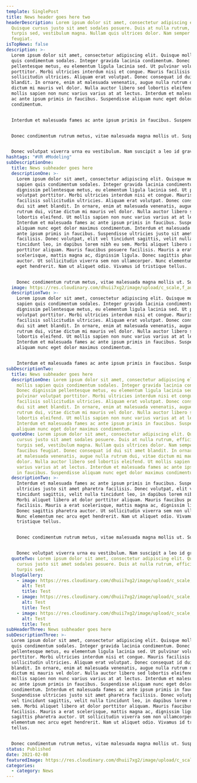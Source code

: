 ```yaml
---
template: SinglePost
title: News header goes here two
headerDescription: Lorem ipsum dolor sit amet, consectetur adipiscing elit.
  Quisque cursus justo sit amet sodales posuere. Duis at nulla rutrum, efficitur
  turpis sed, vestibulum magna. Nullam quis ultrices dolor. Nam semper faucibus
  feugiat.
isTopNews: false
description: >-
  Lorem ipsum dolor sit amet, consectetur adipiscing elit. Quisque mollis sapien
  quis condimentum sodales. Integer gravida lacinia condimentum. Donec dignissim
  pellentesque metus, eu elementum ligula lacinia sed. Ut pulvinar volutpat
  porttitor. Morbi ultricies interdum nisi et congue. Mauris facilisis
  sollicitudin ultricies. Aliquam erat volutpat. Donec consequat id dui sit amet
  blandit. In ornare, enim at malesuada venenatis, augue nulla rutrum dui, vitae
  dictum mi mauris vel dolor. Nulla auctor libero sed lobortis eleifend. Ut
  mollis sapien non nunc varius varius at at lectus. Interdum et malesuada fames
  ac ante ipsum primis in faucibus. Suspendisse aliquam nunc eget dolor maximus
  condimentum.


  Interdum et malesuada fames ac ante ipsum primis in faucibus. Suspendisse ultricies justo sit amet pharetra facilisis. Donec volutpat, elit vel tincidunt sagittis, velit nulla tincidunt leo, in dapibus lorem nibh eu sem. Morbi aliquet libero at dolor porttitor aliquam. Mauris faucibus posuere facilisis. Mauris a erat scelerisque, mattis magna ac, dignissim ligula. Donec sagittis pharetra auctor. Ut sollicitudin viverra sem non ullamcorper. Nunc elementum nec arcu eget hendrerit. Nam ut aliquet odio. Vivamus id tristique tellus.


  Donec condimentum rutrum metus, vitae malesuada magna mollis ut. Suspendisse diam nulla, consectetur eget tortor sit amet, ultrices egestas ex. Nam id rutrum risus. Suspendisse eu mauris nisi. Quisque aliquet ex vitae dui auctor, at hendrerit ipsum laoreet. Nulla convallis, ante quis efficitur sodales, diam nunc sollicitudin nibh, non vehicula quam massa eget enim. Interdum et malesuada fames ac ante ipsum primis in faucibus.


  Donec volutpat viverra urna eu vestibulum. Nam suscipit a leo id gravida. Proin accumsan consequat dui. Donec placerat non dolor quis pulvinar. Vestibulum ante ipsum primis in faucibus orci luctus et ultrices posuere cubilia curae; Sed sit amet augue ullamcorper, consectetur dui ac, ullamcorper lorem. Curabitur nibh nunc, varius quis malesuada at, varius nec velit. Mauris ultricies hendrerit lorem a pretium. Proin nec euismod felis. Donec sed efficitur lacus. Mauris vehicula ex lacus, eu efficitur risus dapibus eget. Integer sagittis sem ante, id volutpat sapien sagittis ac.
hashtags: "#VR #Modeling"
subDescriptionOne:
  title: News subheader goes here
  descriptionOne: >-
    Lorem ipsum dolor sit amet, consectetur adipiscing elit. Quisque mollis
    sapien quis condimentum sodales. Integer gravida lacinia condimentum. Donec
    dignissim pellentesque metus, eu elementum ligula lacinia sed. Ut pulvinar
    volutpat porttitor. Morbi ultricies interdum nisi et congue. Mauris
    facilisis sollicitudin ultricies. Aliquam erat volutpat. Donec consequat id
    dui sit amet blandit. In ornare, enim at malesuada venenatis, augue nulla
    rutrum dui, vitae dictum mi mauris vel dolor. Nulla auctor libero sed
    lobortis eleifend. Ut mollis sapien non nunc varius varius at at lectus.
    Interdum et malesuada fames ac ante ipsum primis in faucibus. Suspendisse
    aliquam nunc eget dolor maximus condimentum. Interdum et malesuada fames ac
    ante ipsum primis in faucibus. Suspendisse ultricies justo sit amet pharetra
    facilisis. Donec volutpat, elit vel tincidunt sagittis, velit nulla
    tincidunt leo, in dapibus lorem nibh eu sem. Morbi aliquet libero at dolor
    porttitor aliquam. Mauris faucibus posuere facilisis. Mauris a erat
    scelerisque, mattis magna ac, dignissim ligula. Donec sagittis pharetra
    auctor. Ut sollicitudin viverra sem non ullamcorper. Nunc elementum nec arcu
    eget hendrerit. Nam ut aliquet odio. Vivamus id tristique tellus.


    Donec condimentum rutrum metus, vitae malesuada magna mollis ut. Suspendisse diam nulla, consectetur eget tortor sit amet, ultrices egestas ex. Nam id rutrum risus. Suspendisse eu mauris nisi. Quisque aliquet ex vitae dui auctor, at hendrerit ipsum laoreet. Nulla convallis, ante quis efficitur sodales, diam nunc sollicitudin nibh, non vehicula quam massa eget enim. Interdum et malesuada fames ac ante ipsum primis in faucibus.
  image: https://res.cloudinary.com/dhuii7xg2/image/upload/c_scale,f_auto,q_auto,w_auto/v1612792118/blog/news/010_2_b9ungi.png
  descriptionTwo: >-
    Lorem ipsum dolor sit amet, consectetur adipiscing elit. Quisque mollis
    sapien quis condimentum sodales. Integer gravida lacinia condimentum. Donec
    dignissim pellentesque metus, eu elementum ligula lacinia sed. Ut pulvinar
    volutpat porttitor. Morbi ultricies interdum nisi et congue. Mauris
    facilisis sollicitudin ultricies. Aliquam erat volutpat. Donec consequat id
    dui sit amet blandit. In ornare, enim at malesuada venenatis, augue nulla
    rutrum dui, vitae dictum mi mauris vel dolor. Nulla auctor libero sed
    lobortis eleifend. Ut mollis sapien non nunc varius varius at at lectus.
    Interdum et malesuada fames ac ante ipsum primis in faucibus. Suspendisse
    aliquam nunc eget dolor maximus condimentum.


    Interdum et malesuada fames ac ante ipsum primis in faucibus. Suspendisse ultricies justo sit amet pharetra facilisis. Donec volutpat, elit vel tincidunt sagittis, velit nulla tincidunt leo, in dapibus lorem nibh eu sem. Morbi aliquet libero at dolor porttitor aliquam. Mauris faucibus posuere facilisis. Mauris a erat scelerisque, mattis magna ac, dignissim ligula. Donec sagittis pharetra auctor. Ut sollicitudin viverra sem non ullamcorper. Nunc elementum nec arcu eget hendrerit. Nam ut aliquet odio. Vivamus id tristique tellus.
subDescriptionTwo:
  title: News subheader goes here
  descriptionOne: Lorem ipsum dolor sit amet, consectetur adipiscing elit. Quisque
    mollis sapien quis condimentum sodales. Integer gravida lacinia condimentum.
    Donec dignissim pellentesque metus, eu elementum ligula lacinia sed. Ut
    pulvinar volutpat porttitor. Morbi ultricies interdum nisi et congue. Mauris
    facilisis sollicitudin ultricies. Aliquam erat volutpat. Donec consequat id
    dui sit amet blandit. In ornare, enim at malesuada venenatis, augue nulla
    rutrum dui, vitae dictum mi mauris vel dolor. Nulla auctor libero sed
    lobortis eleifend. Ut mollis sapien non nunc varius varius at at lectus.
    Interdum et malesuada fames ac ante ipsum primis in faucibus. Suspendisse
    aliquam nunc eget dolor maximus condimentum.
  quoteOne: Lorem ipsum dolor sit amet, consectetur adipiscing elit. Quisque
    cursus justo sit amet sodales posuere. Duis at nulla rutrum, efficitur
    turpis sed, vestibulum magna. Nullam quis ultrices dolor. Nam semper
    faucibus feugiat. Donec consequat id dui sit amet blandit. In ornare, enim
    at malesuada venenatis, augue nulla rutrum dui, vitae dictum mi mauris vel
    dolor. Nulla auctor libero sed lobortis eleifend. Ut mollis sapien non nunc
    varius varius at at lectus. Interdum et malesuada fames ac ante ipsum primis
    in faucibus. Suspendisse aliquam nunc eget dolor maximus condimentum.
  descriptionTwo: >-
    Interdum et malesuada fames ac ante ipsum primis in faucibus. Suspendisse
    ultricies justo sit amet pharetra facilisis. Donec volutpat, elit vel
    tincidunt sagittis, velit nulla tincidunt leo, in dapibus lorem nibh eu sem.
    Morbi aliquet libero at dolor porttitor aliquam. Mauris faucibus posuere
    facilisis. Mauris a erat scelerisque, mattis magna ac, dignissim ligula.
    Donec sagittis pharetra auctor. Ut sollicitudin viverra sem non ullamcorper.
    Nunc elementum nec arcu eget hendrerit. Nam ut aliquet odio. Vivamus id
    tristique tellus.


    Donec condimentum rutrum metus, vitae malesuada magna mollis ut. Suspendisse diam nulla, consectetur eget tortor sit amet, ultrices egestas ex. Nam id rutrum risus. Suspendisse eu mauris nisi. Quisque aliquet ex vitae dui auctor, at hendrerit ipsum laoreet. Nulla convallis, ante quis efficitur sodales, diam nunc sollicitudin nibh, non vehicula quam massa eget enim. Interdum et malesuada fames ac ante ipsum primis in faucibus.


    Donec volutpat viverra urna eu vestibulum. Nam suscipit a leo id gravida. Proin accumsan consequat dui. Donec placerat non dolor quis pulvinar. Vestibulum ante ipsum primis in faucibus orci luctus et ultrices posuere cubilia curae; Sed sit amet augue ullamcorper, consectetur dui ac, ullamcorper lorem. Curabitur nibh nunc, varius quis malesuada at, varius nec velit. Mauris ultricies hendrerit lorem a pretium. Proin nec euismod felis. Donec sed efficitur lacus. Mauris vehicula ex lacus, eu efficitur risus dapibus eget. Integer sagittis sem ante, id volutpat sapien sagittis ac.
  quoteTwo: Lorem ipsum dolor sit amet, consectetur adipiscing elit. Quisque
    cursus justo sit amet sodales posuere. Duis at nulla rutrum, efficitur
    turpis sed.
  blogGallery:
    - image: https://res.cloudinary.com/dhuii7xg2/image/upload/c_scale,f_auto,q_auto,w_auto/v1612792117/blog/news/070_1_zzo3rr.png
      alt: Test
      title: Test
    - image: https://res.cloudinary.com/dhuii7xg2/image/upload/c_scale,f_auto,q_auto,w_auto/v1612792117/blog/news/MAGIC_T3_2_1_bcm1pe.png
      alt: Test
      title: Test
    - image: https://res.cloudinary.com/dhuii7xg2/image/upload/c_scale,f_auto,q_auto,w_auto/v1612792118/blog/news/010_2_b9ungi.png
      alt: Test
      title: Test
subHeaderThree: News subheader goes here
subDescriptionThree: >-
  Lorem ipsum dolor sit amet, consectetur adipiscing elit. Quisque mollis sapien
  quis condimentum sodales. Integer gravida lacinia condimentum. Donec dignissim
  pellentesque metus, eu elementum ligula lacinia sed. Ut pulvinar volutpat
  porttitor. Morbi ultricies interdum nisi et congue. Mauris facilisis
  sollicitudin ultricies. Aliquam erat volutpat. Donec consequat id dui sit amet
  blandit. In ornare, enim at malesuada venenatis, augue nulla rutrum dui, vitae
  dictum mi mauris vel dolor. Nulla auctor libero sed lobortis eleifend. Ut
  mollis sapien non nunc varius varius at at lectus. Interdum et malesuada fames
  ac ante ipsum primis in faucibus. Suspendisse aliquam nunc eget dolor maximus
  condimentum. Interdum et malesuada fames ac ante ipsum primis in faucibus.
  Suspendisse ultricies justo sit amet pharetra facilisis. Donec volutpat, elit
  vel tincidunt sagittis, velit nulla tincidunt leo, in dapibus lorem nibh eu
  sem. Morbi aliquet libero at dolor porttitor aliquam. Mauris faucibus posuere
  facilisis. Mauris a erat scelerisque, mattis magna ac, dignissim ligula. Donec
  sagittis pharetra auctor. Ut sollicitudin viverra sem non ullamcorper. Nunc
  elementum nec arcu eget hendrerit. Nam ut aliquet odio. Vivamus id tristique
  tellus.


  Donec condimentum rutrum metus, vitae malesuada magna mollis ut. Suspendisse diam nulla, consectetur eget tortor sit amet, ultrices egestas ex. Nam id rutrum risus. Suspendisse eu mauris nisi. Quisque aliquet ex vitae dui auctor, at hendrerit ipsum laoreet. Nulla convallis, ante quis efficitur sodales, diam nunc sollicitudin nibh, non vehicula quam massa eget enim. Interdum et malesuada fames ac ante ipsum primis in faucibus.
status: Published
date: 2021-02-08
featuredImage: https://res.cloudinary.com/dhuii7xg2/image/upload/c_scale,f_auto,q_auto,w_auto/v1612792117/blog/news/MAGIC_T3_2_1_bcm1pe.png
categories:
  - category: News
---
```


